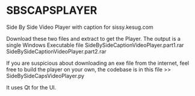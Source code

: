 # SBSCAPSPLAYER
Side By Side Video Player with caption for sissy.kesug.com

Download these two files and extract to get the Player. The output is a single Windows Executable file
SideBySideCaptionVideoPlayer.part1.rar
SideBySideCaptionVideoPlayer.part2.rar


If you are suspicious about downloading an exe file from the internet, feel free to build the player on your own, the codebase is in this file >> SideBySideCapsVideoPlayer.py

It uses Qt for the UI.



